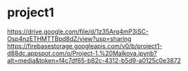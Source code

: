 # project1

https://drive.google.com/file/d/1z35Arq4mP3iSC-Osp4nzETHMTTBpd8dZ/view?usp=sharing
https://firebasestorage.googleapis.com/v0/b/project1-d88dc.appspot.com/o/Project-1.%20Malkova.ipynb?alt=media&token=f4c7df65-b82c-4312-b5d9-a0125c0e3872
